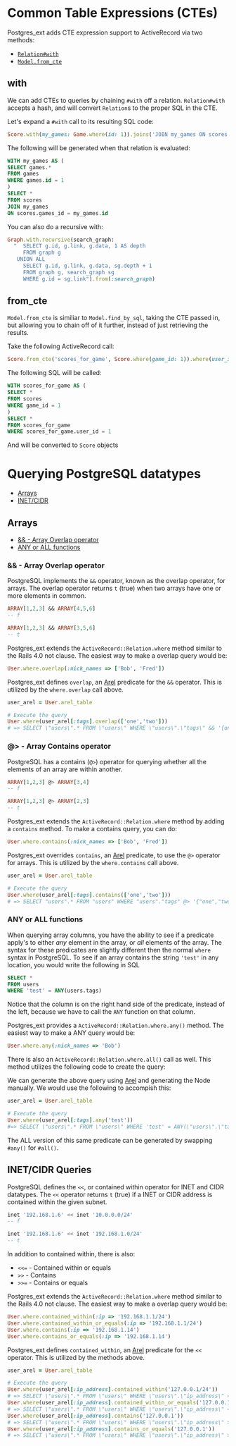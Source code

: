 # Common Table Expressions (CTEs)

Postgres\_ext adds CTE expression support to ActiveRecord via two
methods:

  * [`Relation#with`](#with)
  * [`Model.from_cte`](#from_cte)

## with

We can add CTEs to queries by chaining `#with` off a relation.
`Relation#with` accepts a hash, and will convert `Relation`s to the
proper SQL in the CTE.

Let's expand a `#with` call to its resulting SQL code:

```ruby
Score.with(my_games: Game.where(id: 1)).joins('JOIN my_games ON scores.game_id = my_games.id')
```

The following will be generated when that relation is evaluated:

```SQL
WITH my_games AS (
SELECT games.*
FROM games
WHERE games.id = 1
)
SELECT *
FROM scores
JOIN my_games
ON scores.games_id = my_games.id
```

You can also do a recursive with:

```ruby
Graph.with.recursive(search_graph:
  "  SELECT g.id, g.link, g.data, 1 AS depth
     FROM graph g
   UNION ALL
     SELECT g.id, g.link, g.data, sg.depth + 1
     FROM graph g, search_graph sg
     WHERE g.id = sg.link").from(:search_graph)
```

## from\_cte

`Model.from_cte` is similiar to `Model.find_by_sql`, taking the CTE
passed in, but allowing you to chain off of it further, instead of just
retrieving the results.

Take the following ActiveRecord call:

```ruby
Score.from_cte('scores_for_game', Score.where(game_id: 1)).where(user_id: 1)
```

The following SQL will be called:

```SQL
WITH scores_for_game AS (
SELECT *
FROM scores
WHERE game_id = 1
)
SELECT *
FROM scores_for_game
WHERE scores_for_game.user_id = 1
```

And will be converted to `Score` objects

# Querying PostgreSQL datatypes

  * [Arrays](#arrays)
  * [INET/CIDR](#inetcidr-queries)

## Arrays

  * [&& - Array Overlap operator](#---array-overlap-operator)
  * [ANY or ALL functions](#any-or-all-functions)

### && - Array Overlap operator

PostgreSQL implements the `&&` operator, known as the overlap operator,
for arrays. The overlap operator returns `t` (true) when two arrays have
one or more elements in common.

```sql
ARRAY[1,2,3] && ARRAY[4,5,6]
-- f

ARRAY[1,2,3] && ARRAY[3,5,6]
-- t
```

Postgres\_ext extends the `ActiveRecord::Relation.where` method similar
to the Rails 4.0 not clause. The easiest way to make a overlap query
would be:

```ruby
User.where.overlap(:nick_names => ['Bob', 'Fred'])
``` 

Postgres\_ext defines `overlap`, an [Arel](https://github.com/rails/arel)
predicate for the `&&` operator. This is utilized by the `where.overlap`
call above.

```ruby
user_arel = User.arel_table

# Execute the query
User.where(user_arel[:tags].overlap(['one','two']))
# => SELECT \"users\".* FROM \"users\" WHERE \"users\".\"tags\" && '{one,two}'
```

### @> - Array Contains operator

PostgreSQL has a contains (`@>`) operator for querying whether all the
elements of an array are within another.

```sql
ARRAY[1,2,3] @> ARRAY[3,4]
-- f

ARRAY[1,2,3] @> ARRAY[2,3]
-- t
```

Postgres\_ext extends the `ActiveRecord::Relation.where` method by
adding a `contains` method. To make a contains query, you can do:

```ruby
User.where.contains(:nick_names => ['Bob', 'Fred'])
```

Postgres\_ext overrides `contains`, an [Arel](https://github.com/rails/arel)
predicate, to use the `@>` operator for arrays. This is utilized by the
`where.contains` call above.

```ruby
user_arel = User.arel_table

# Execute the query
User.where(user_arel[:tags].contains(['one','two']))
# => SELECT "users".* FROM "users" WHERE "users"."tags" @> '{"one","two"}'
```

### ANY or ALL functions

When querying array columns, you have the ability to see if a predicate
apply's to either *any* element in the array, or *all* elements of the
array. The syntax for these predicates are slightly different then the
normal `where` syntax in PostgreSQL. To see if an array contains the
string `'test'` in any location, you would write the following in SQL

```sql
SELECT *
FROM users
WHERE 'test' = ANY(users.tags)
```

Notice that the column is on the right hand side of the predicate,
instead of the left, because we have to call the `ANY` function on that
column.

Postgres\_ext provides a `ActiveRecord::Relation.where.any()` method. The
easiest way to make a ANY query would be:

```ruby
User.where.any(:nick_names => 'Bob')
``` 

There is also an `ActiveRecord::Relation.where.all()` call as well. This
method utilizes the following code to create the query:

We can generate the above query using [Arel](https://github.com/rails/arel)
and generating the Node manually. We would use the following to
accompish this:

```ruby
user_arel = User.arel_table

# Execute the query
User.where(user_arel[:tags].any('test'))
#=> SELECT \"users\".* FROM \"users\" WHERE 'test' = ANY(\"users\".\"tags\")
```

The ALL version of this same predicate can be generated by swapping
`#any()` for `#all()`.

## INET/CIDR Queries

PostgreSQL defines the `<<`, or contained within operator for INET and
CIDR datatypes. The `<<` operator returns `t` (true) if a INET or CIDR
address is contained within the given subnet. 

```sql
inet '192.168.1.6' << inet '10.0.0.0/24'
-- f

inet '192.168.1.6' << inet '192.168.1.0/24'
-- t
```

In addition to contained within, there is also:

 * `<<=` - Contained within or equals
 * `>>` - Contains
 * `>>=` - Contains or equals

Postgres\_ext extends the `ActiveRecord::Relation.where` method similar
to the Rails 4.0 not clause. The easiest way to make a overlap query
would be:

```ruby
User.where.contained_within(:ip => '192.168.1.1/24')
User.where.contained_within_or_equals(:ip => '192.168.1.1/24')
User.where.contains(:ip => '192.168.1.14')
User.where.contains_or_equals(:ip => '192.168.1.14')
``` 

Postgres\_ext defines `contained_within`, an [Arel](https://github.com/rails/arel)
predicate for the `<<` operator.  This is utilized by the
methods above.

```ruby
user_arel = User.arel_table

# Execute the query
User.where(user_arel[:ip_address].contained_within('127.0.0.1/24'))
# => SELECT \"users\".* FROM \"users\" WHERE \"users\".\"ip_address\" << '127.0.0.1/24'
User.where(user_arel[:ip_address].contained_within_or_equals('127.0.0.1/24'))
# => SELECT \"users\".* FROM \"users\" WHERE \"users\".\"ip_address\" <<= '127.0.0.1/24'
User.where(user_arel[:ip_address].contains('127.0.0.1'))
# => SELECT \"users\".* FROM \"users\" WHERE \"users\".\"ip_address\" >> '127.0.0.1'
User.where(user_arel[:ip_address].contains_or_equals('127.0.0.1'))
# => SELECT \"users\".* FROM \"users\" WHERE \"users\".\"ip_address\" >>= '127.0.0.1'
```
